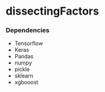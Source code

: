 # dissectingFactors

### Dependencies

- Tensorflow
- Keras
- Pandas
- numpy
- pickle
- sklearn
- xgbooost
